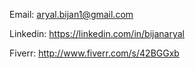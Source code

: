 Email: aryal.bijan1@gmail.com

Linkedin: https://linkedin.com/in/bijanaryal

Fiverr: http://www.fiverr.com/s/42BGGxb
